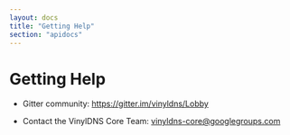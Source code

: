 ```yaml
---
layout: docs
title: "Getting Help"
section: "apidocs"
---
```


# Getting Help

- Gitter community:
  <https://gitter.im/vinyldns/Lobby>

- Contact the VinylDNS Core Team:
  vinyldns-core@googlegroups.com
